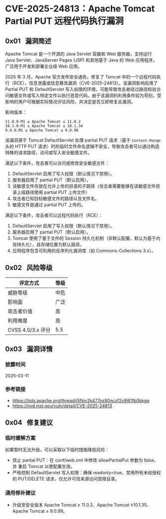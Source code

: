 # CVE-2025-24813：Apache Tomcat Partial PUT 远程代码执行漏洞

## 0x01   漏洞简述

Apache Tomcat 是一个开源的 Java Servlet 容器和 Web 服务器，支持运行 Java Servlet、JavaServer Pages (JSP) 和其他基于 Java 的 Web 应用程序，广泛用于开发和部署企业级 Web 应用。

2025 年 3 月，Apache 官方发布安全通告，修复了 Tomcat 中的一个远程代码执行（RCE）、信息泄露或信息篡改漏洞（CVE-2025-24813）。该漏洞影响启用了 Partial PUT 和 DefaultServlet 写入权限的环境，可能导致攻击者绕过路径校验访问敏感文件或写入特定文件以执行恶意代码。由于该漏洞的利用条件较为苛刻，受影响的用户可根据实际情况评估风险，并决定是否立即修复此漏洞。

影响版本：

```
11.0.0-M1 ≤ Apache Tomcat ≤ 11.0.2
10.1.0-M1 ≤ Apache Tomcat ≤ 10.1.34
9.0.0.M1 ≤ Apache Tomcat ≤ 9.0.98
```

该漏洞源于 Tomcat DefaultServlet 处理 partial PUT 请求（基于 `Content-Range` 头的 HTTP PUT 请求）时的临时文件命名逻辑不安全，导致攻击者可以通过构造特殊的请求路径，访问或写入安全敏感文件。

满足以下条件，攻击者可以访问或修改安全敏感文件：

1. DefaultServlet 启用了写入权限（默认情况下禁用）。
2. 服务器启用了 partial PUT（默认启用）。
3. 该敏感文件存放在允许上传的目录的子路径（攻击者需要能够在该敏感文件目录上级路径使用 partial PUT 上传文件）
4. 攻击者已知目标敏感文件的路径以及文件名。
5. 敏感文件是通过 partial PUT 上传的。

满足以下条件，攻击者可以远程代码执行（RCE）：

1. DefaultServlet 启用了写入权限（默认情况下禁用）。
2. 服务器启用了 partial PUT（默认启用）。
3. Tomcat 使用了基于文件的 Session 持久化机制（非默认配置，默认为基于内存持久化），且存储位置为默认路径。
4. 应用程序包含可利用的反序列化漏洞库（如 Commons-Collections 3.x）。

## 0x02   风险等级

| 评定方式            | 等级  |
| --------------- | --- |
| 威胁等级            | 中危  |
| 影响面             | 广泛  |
| 攻击者价值           | 高   |
| 利用难度            | 高   |
| CVSS 4.0/3.x 评分 | 5.5 |

## 0x03   漏洞详情

### 披露时间

2025-03-11

### 参考链接

- https://lists.apache.org/thread/j5fkjv2k477os90nczf2v9l61fb0kkgq
- https://nvd.nist.gov/vuln/detail/CVE-2025-24813

## 0x04   修复建议

### 临时缓解方案

如果暂时无法升级，可以采取以下临时措施降低风险：

- 禁止 partial PUT：在 conf/web.xml 中修改 allowPartialPut 参数为 false，并 重启 Tomcat 以使配置生效。
- 严格控制 DefaultServlet 写入权限：确保 readonly=true，禁用所有未经授权的 PUT/DELETE 请求，仅允许可信来源访问受限目录。

### 通用修补建议

- 升级至安全版本 Apache Tomcat ≥ 11.0.3、Apache Tomcat ≥10.1.35、 Apache Tomcat ≥ 9.0.99。
